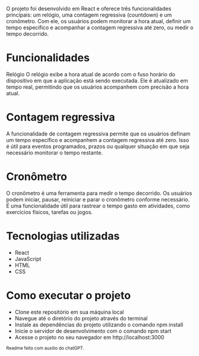 O projeto foi desenvolvido em React e oferece três funcionalidades principais: um relógio, uma contagem regressiva (countdown) e um cronômetro. Com ele, os usuários podem monitorar a hora atual, definir um tempo específico e acompanhar a contagem regressiva até zero, ou medir o tempo decorrido.

# Funcionalidades

Relógio
O relógio exibe a hora atual de acordo com o fuso horário do dispositivo em que a aplicação está sendo executada. Ele é atualizado em tempo real, permitindo que os usuários acompanhem com precisão a hora atual.

# Contagem regressiva

A funcionalidade de contagem regressiva permite que os usuários definam um tempo específico e acompanhem a contagem regressiva até zero. Isso é útil para eventos programados, prazos ou qualquer situação em que seja necessário monitorar o tempo restante.

# Cronômetro

O cronômetro é uma ferramenta para medir o tempo decorrido. Os usuários podem iniciar, pausar, reiniciar e parar o cronômetro conforme necessário. É uma funcionalidade útil para rastrear o tempo gasto em atividades, como exercícios físicos, tarefas ou jogos.

# Tecnologias utilizadas

- React
- JavaScript
- HTML
- CSS

# Como executar o projeto

- Clone este repositório em sua máquina local
- Navegue até o diretório do projeto através do terminal
- Instale as dependências do projeto utilizando o comando npm install
- Inicie o servidor de desenvolvimento com o comando npm start
- Acesse o projeto no seu navegador em http://localhost:3000

<sub>Readme feito com auxilio do chatGPT.</sub>
